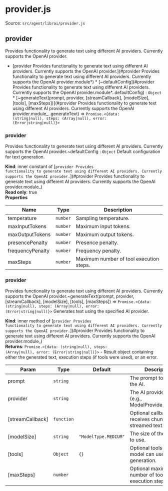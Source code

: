 # provider.js

Source: `src/agent/lib/ai/provider.js`

<a name="provider
Provides functionality to generate text using different AI providers.
Currently supports the OpenAI provider.module_"></a>

## provider

Provides functionality to generate text using different AI providers.
Currently supports the OpenAI provider.

- [provider
  Provides functionality to generate text using different AI providers.
  Currently supports the OpenAI provider.](#provider
  Provides functionality to generate text using different AI providers.
  Currently supports the OpenAI provider.module*) \* [~defaultConfig](#provider
  Provides functionality to generate text using different AI providers.
  Currently supports the OpenAI provider.module*..defaultConfig) : <code>Object</code> \* [~generateText(prompt, provider, [streamCallback], [modelSize], [tools], [maxSteps])](#provider
  Provides functionality to generate text using different AI providers.
  Currently supports the OpenAI provider.module\_..generateText) ⇒ <code>Promise.&lt;{data: (string\|null), steps: (Array\|null), error: (Error\|string\|null)}&gt;</code>

<a name="provider
Provides functionality to generate text using different AI providers.
Currently supports the OpenAI provider.module_..defaultConfig"></a>

### provider

Provides functionality to generate text using different AI providers.
Currently supports the OpenAI provider.~defaultConfig : <code>Object</code>
Default configuration for text generation.

**Kind**: inner constant of [<code>provider
Provides functionality to generate text using different AI providers.
Currently supports the OpenAI provider.</code>](#provider
Provides functionality to generate text using different AI providers.
Currently supports the OpenAI provider.module\_)  
**Read only**: true  
**Properties**

| Name             | Type                | Description                             |
| ---------------- | ------------------- | --------------------------------------- |
| temperature      | <code>number</code> | Sampling temperature.                   |
| maxInputTokens   | <code>number</code> | Maximum input tokens.                   |
| maxOutputTokens  | <code>number</code> | Maximum output tokens.                  |
| presencePenalty  | <code>number</code> | Presence penalty.                       |
| frequencyPenalty | <code>number</code> | Frequency penalty.                      |
| maxSteps         | <code>number</code> | Maximum number of tool execution steps. |

<a name="provider
Provides functionality to generate text using different AI providers.
Currently supports the OpenAI provider.module_..generateText"></a>

### provider

Provides functionality to generate text using different AI providers.
Currently supports the OpenAI provider.~generateText(prompt, provider, [streamCallback], [modelSize], [tools], [maxSteps]) ⇒ <code>Promise.&lt;{data: (string\|null), steps: (Array\|null), error: (Error\|string\|null)}&gt;</code>
Generates text using the specified AI provider.

**Kind**: inner method of [<code>provider
Provides functionality to generate text using different AI providers.
Currently supports the OpenAI provider.</code>](#provider
Provides functionality to generate text using different AI providers.
Currently supports the OpenAI provider.module\_)  
**Returns**: <code>Promise.&lt;{data: (string\|null), steps: (Array\|null), error: (Error\|string\|null)}&gt;</code> - Result object containing either the generated text, execution steps (if tools were used), or an error.

| Param            | Type                  | Default                                   | Description                                              |
| ---------------- | --------------------- | ----------------------------------------- | -------------------------------------------------------- |
| prompt           | <code>string</code>   |                                           | The prompt to send to the AI.                            |
| provider         | <code>string</code>   |                                           | The AI provider to use (e.g., ModelProvider.OPENAI).     |
| [streamCallback] | <code>function</code> |                                           | Optional callback that receives chunks of streamed text. |
| [modelSize]      | <code>string</code>   | <code>&quot;ModelType.MEDIUM&quot;</code> | The size of the AI model to use.                         |
| [tools]          | <code>Object</code>   | <code>{}</code>                           | Optional tools that the model can use during generation. |
| [maxSteps]       | <code>number</code>   |                                           | Optional maximum number of tool execution steps.         |
